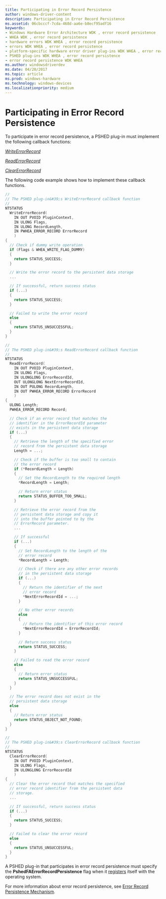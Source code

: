 ```yaml
---
title: Participating in Error Record Persistence
author: windows-driver-content
description: Participating in Error Record Persistence
ms.assetid: 06cbcccf-7cda-468d-aa6e-b8ecf95adf16
keywords:
- Windows Hardware Error Architecture WDK , error record persistence
- WHEA WDK , error record persistence
- hardware errors WDK WHEA , error record persistence
- errors WDK WHEA , error record persistence
- platform-specific hardware error driver plug-ins WDK WHEA , error record persistence
- PSHED plug-ins WDK WHEA , error record persistence
- error record persistence WDK WHEA
ms.author: windowsdriverdev
ms.date: 04/20/2017
ms.topic: article
ms.prod: windows-hardware
ms.technology: windows-devices
ms.localizationpriority: medium
---
```


# Participating in Error Record Persistence


To participate in error record persistence, a PSHED plug-in must implement the following callback functions:

[*WriteErrorRecord*](https://msdn.microsoft.com/library/windows/hardware/ff560678)

[*ReadErrorRecord*](https://msdn.microsoft.com/library/windows/hardware/ff559476)

[*ClearErrorRecord*](https://msdn.microsoft.com/library/windows/hardware/ff559269)

The following code example shows how to implement these callback functions.

```cpp
//
// The PSHED plug-in&#39;s WriteErrorRecord callback function
//
NTSTATUS
  WriteErrorRecord(
    IN OUT PVOID PluginContext,
    IN ULONG Flags,
    IN ULONG RecordLength,
    IN PWHEA_ERROR_RECORD ErrorRecord
    )
{
  // Check if dummy write operation
  if (Flags & WHEA_WRITE_FLAG_DUMMY)
  {
    return STATUS_SUCCESS;
  }

  // Write the error record to the persistent data storage
  ...

  // If successful, return success status
  if (...)
  {
    return STATUS_SUCCESS;
  }

  // Failed to write the error record
  else
  {
    return STATUS_UNSUCCESSFUL;
  }
}

//
// The PSHED plug-in&#39;s ReadErrorRecord callback function
//
NTSTATUS
  ReadErrorRecord(
    IN OUT PVOID PluginContext,
    IN ULONG Flags,
    IN ULONGLONG ErrorRecordId,
    OUT ULONGLONG NextErrorRecordId,
    IN OUT PULONG RecordLength,
    IN OUT PWHEA_ERROR_RECORD ErrorRecord
    )
{
  ULONG Length;
  PWHEA_ERROR_RECORD Record;

  // Check if an error record that matches the
  // identifier in the ErrorRecordId parameter
  // exists in the persistent data storage
  if (...)
  {
    // Retrieve the length of the specified error
    // record from the persistent data storage
    Length = ...;

    // Check if the buffer is too small to contain
    // the error record
    if (*RecordLength < Length)
    {
      // Set the RecordLength to the required length
      *RecordLength = Length;

      // Return error status
      return STATUS_BUFFER_TOO_SMALL;
    }

    // Retrieve the error record from the
    // persistent data storage and copy it
    // into the buffer pointed to by the
    // ErrorRecord parameter.
    ...

    // If successful
    if (...)
    {
      // Set RecordLength to the length of the
      // error record
      *RecordLength = Length;

      // Check if there are any other error records
      // in the persistent data storage
      if (...)
      {
        // Return the identifier of the next
        // error record
        *NextErrorRecordId = ...;
      }

      // No other error records
      else
      {
        // Return the identifier of this error record
        *NextErrorRecordId = ErrorRecordId;
      }

      // Return success status
      return STATUS_SUCCESS;
    }

    // Failed to read the error record
    else
    {
      // Return error status
      return STATUS_UNSUCCESSFUL;
    }
  }

  // The error record does not exist in the
  // persistent data storage
  else
  {
    // Return error status
    return STATUS_OBJECT_NOT_FOUND;
  }
}

//
// The PSHED plug-in&#39;s ClearErrorRecord callback function
//
NTSTATUS
  ClearErrorRecord(
    IN OUT PVOID PluginContext,
    IN ULONG Flags,
    IN ULONGLONG ErrorRecordId
    )
{
  // Clear the error record that matches the specified
  // error record identifier from the persistent data
  // storage.
  ...

  // If successful, return success status
  if (...)
  {
    return STATUS_SUCCESS;
  }

  // Failed to clear the error record
  else
  {
    return STATUS_UNSUCCESSFUL;
  }
}
```

A PSHED plug-in that participates in error record persistence must specify the **PshedFAErrorRecordPersistence** flag when it [registers](registering-a-pshed-plug-in.md) itself with the operating system.

For more information about error record persistence, see [Error Record Persistence Mechanism](error-record-persistence-mechanism.md).

 

 




